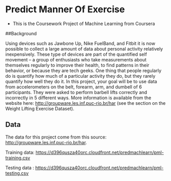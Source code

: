 # Predict Manner Of Exercise

* This is the Coursework Project of Machine Learning from Coursera

##Background

Using devices such as Jawbone Up, Nike FuelBand, and Fitbit it is now possible to collect a large amount of data about personal activity relatively inexpensively. These type of devices are part of the quantified self movement – a group of enthusiasts who take measurements about themselves regularly to improve their health, to find patterns in their behavior, or because they are tech geeks. One thing that people regularly do is quantify how much of a particular activity they do, but they rarely quantify how well they do it. In this project, your goal will be to use data from accelerometers on the belt, forearm, arm, and dumbell of 6 participants. They were asked to perform barbell lifts correctly and incorrectly in 5 different ways. More information is available from the website here: http://groupware.les.inf.puc-rio.br/har (see the section on the Weight Lifting Exercise Dataset).

## Data
The data for this project come from this source: http://groupware.les.inf.puc-rio.br/har. 

Training data: https://d396qusza40orc.cloudfront.net/predmachlearn/pml-training.csv

Testing data : https://d396qusza40orc.cloudfront.net/predmachlearn/pml-testing.csv

##
